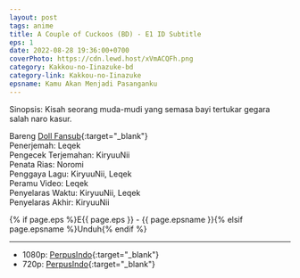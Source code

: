 ```yaml
---
layout: post
tags: anime
title: A Couple of Cuckoos (BD) - E1 ID Subtitle
eps: 1
date: 2022-08-28 19:36:00+0700
coverPhoto: https://cdn.lewd.host/xVmACQFh.png
category: Kakkou-no-Iinazuke-bd
category-link: Kakkou-no-Iinazuke
epsname: Kamu Akan Menjadi Pasanganku
---
```


Sinopsis: Kisah seorang muda-mudi yang semasa bayi tertukar gegara salah naro kasur.

Bareng [Doll Fansub](https://www.perpusindo.info/user/Leqek){:target="_blank"}<br>
Penerjemah: Leqek<br>
Pengecek Terjemahan: KiryuuNii<br>
Penata Rias: Noromi<br>
Penggaya Lagu: KiryuuNii, Leqek<br>
Peramu Video: Leqek<br>
Penyelaras Waktu: KiryuuNii, Leqek<br>
Penyelaras Akhir: KiryuuNii<br>

{% if page.eps %}E{{ page.eps }} - {{ page.epsname }}{% elsif page.epsname %}Unduh{% endif %}

---
- 1080p: [PerpusIndo](https://www.perpusindo.info/berkas/37pzoUil){:target="_blank"}<br>
- 720p: [PerpusIndo](https://www.perpusindo.info/berkas/lULVwllR){:target="_blank"}
